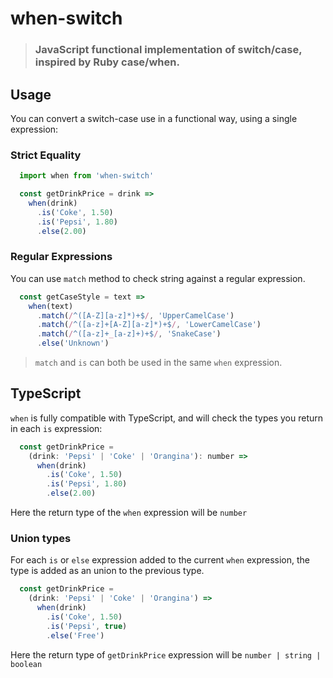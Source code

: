 # when-switch
> ### JavaScript functional implementation of switch/case, inspired by Ruby case/when.


Usage
-----
You can convert a switch-case use in a functional way, using a single expression:

### Strict Equality

```js
  import when from 'when-switch'

  const getDrinkPrice = drink =>
    when(drink)
      .is('Coke', 1.50)
      .is('Pepsi', 1.80)
      .else(2.00)
```

### Regular Expressions
You can use `match` method to check string against a regular expression.

```js
  const getCaseStyle = text =>
    when(text)
      .match(/^([A-Z][a-z]*)+$/, 'UpperCamelCase')
      .match(/^([a-z]+[A-Z][a-z]*)+$/, 'LowerCamelCase')
      .match(/^([a-z]+_[a-z]+)+$/, 'SnakeCase')
      .else('Unknown')
```

> `match` and `is` can both be used in the same `when` expression.


TypeScript
----------

`when` is fully compatible with TypeScript, and will check the types you return in each `is` expression:

```js
  const getDrinkPrice =
    (drink: 'Pepsi' | 'Coke' | 'Orangina'): number =>
      when(drink)
        .is('Coke', 1.50)
        .is('Pepsi', 1.80)
        .else(2.00)
```

Here the return type of the `when` expression will be `number`

### Union types

For each `is` or `else` expression added to the current `when` expression, the type is added as an union to the previous type.

```js
  const getDrinkPrice =
    (drink: 'Pepsi' | 'Coke' | 'Orangina') =>
      when(drink)
        .is('Coke', 1.50)
        .is('Pepsi', true)
        .else('Free')
```

Here the return type of `getDrinkPrice` expression will be `number | string | boolean`
